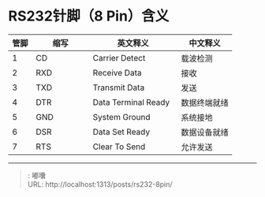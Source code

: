 # RS232针脚（8 Pin）含义

| 管脚 | 缩写 | 英文释义 | 中文释义 | 
| --- | --- | --- | --- |
|1  | CD |Carrier Detect|载波检测 |
|2　| RXD | Receive Data　　　　|接收|
|3　| TXD　　　　| Transmit Data　　　|发送|
|4　| DTR　　　　|Data Terminal Ready|数据终端就绪|
|5　| GND　　　　|System Ground　|系统接地|
|6　| DSR　　　　|Data Set Ready|数据设备就绪|
|7　| RTS　　　　|Clear To Send|允许发送|

---

> : 嘟囔  
> URL: http://localhost:1313/posts/rs232-8pin/  


